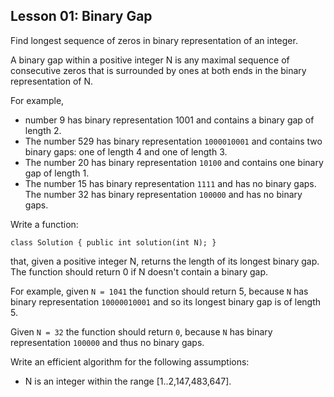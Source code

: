 ## Lesson 01: Binary Gap
Find longest sequence of zeros in binary representation of an integer.

A binary gap within a positive integer N is any maximal sequence of consecutive zeros that is surrounded by ones at both ends in the binary representation of N.

For example, 
- number 9 has binary representation 1001 and contains a binary gap of length 2. 
- The number 529 has binary representation `1000010001` and contains two binary gaps: one of length 4 and one of length 3. 
- The number 20 has binary representation `10100` and contains one binary gap of length 1. 
- The number 15 has binary representation `1111` and has no binary gaps. The number 32 has binary representation `100000` and has no binary gaps.

Write a function:
```
class Solution { public int solution(int N); }
```

that, given a positive integer N, returns the length of its longest binary gap. The function should return 0 if N doesn't contain a binary gap.

For example, given `N = 1041` the function should return 5, because `N` has binary representation `10000010001` and so its longest binary gap is of length 5. 

Given `N = 32` the function should return `0`, because `N` has binary representation `100000` and thus no binary gaps.

Write an efficient algorithm for the following assumptions:

- N is an integer within the range [1..2,147,483,647].